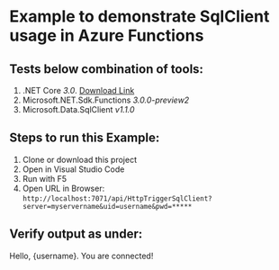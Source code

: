 # Example to demonstrate SqlClient usage in Azure Functions

## Tests below combination of tools:

1. .NET Core _3.0_. [Download Link](https://dotnet.microsoft.com/download/dotnet-core/3.0)
2. Microsoft.NET.Sdk.Functions _3.0.0-preview2_
3. Microsoft.Data.SqlClient _v1.1.0_

## Steps to run this Example:

1. Clone or download this project
2. Open in Visual Studio Code
3. Run with F5
4. Open URL in Browser: `http://localhost:7071/api/HttpTriggerSqlClient?server=myservername&uid=username&pwd=*****`

## Verify output as under:

Hello, {username}. You are connected!